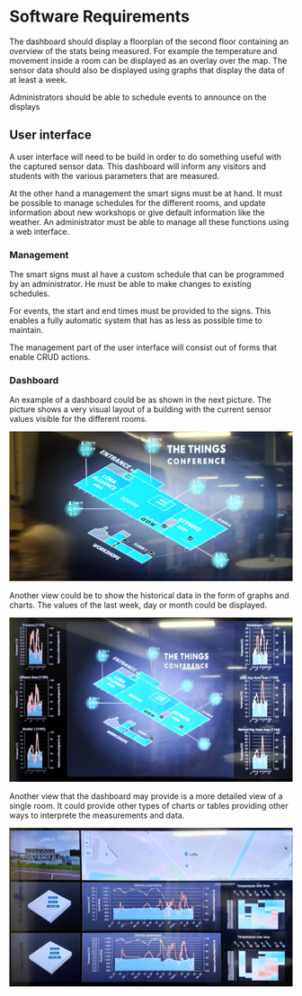 # Software Requirements

The dashboard should display a floorplan of the second floor containing an overview of the stats being measured. For example the temperature and movement inside a room can be displayed as an overlay over the map. The sensor data should also be displayed using graphs that display the data of at least a week.

Administrators should be able to schedule events to announce on the displays

## User interface

A user interface will need to be build in order to do something useful with the captured sensor data. This dashboard will inform any visitors and students with the various parameters that are measured.

At the other hand a management the smart signs must be at hand. It must be possible to manage schedules for the different rooms, and update information about new workshops or give default information like the weather. An administrator must be able to manage all these functions using a web interface.

### Management

The smart signs must al have a custom schedule that can be programmed by an administrator. He must be able to make changes to existing schedules.

For events, the start and end times must be provided to the signs. This enables a fully automatic system that has as less as possible time to maintain.

The management part of the user interface will consist out of forms that enable CRUD actions.

### Dashboard

An example of a dashboard could be as shown in the next picture. The picture shows a very visual layout of a building with the current sensor values visible for the different rooms.

![Dashboard building plan](img/dashboard-01.jpg)

Another view could be to show the historical data in the form of graphs and charts. The values of the last week, day or month could be displayed.

![Dashboard extra details](img/dashboard-02.jpg)

Another view that the dashboard may provide is a more detailed view of a single room. It could provide other types of charts or tables providing other ways to interprete the measurements and data.

![Dashboard history and location](img/dashboard-03.jpg)
